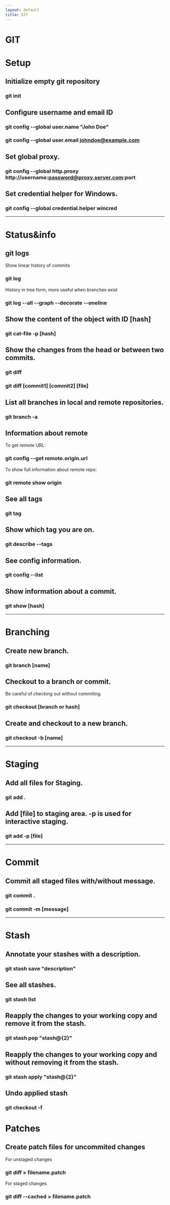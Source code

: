 ```yaml
---
layout: default
title: GIT
---
```

# GIT

# Setup

## Initialize empty git repository

### git init

## Configure username and email ID

### git config \--global user.name "John Doe"

### git config \--global user.email johndoe@example.com

## Set global proxy.

### git config \--global http.proxy http://username:password@proxy.server.com:port

## Set credential helper for Windows.

### git config \--global credential.helper wincred

______________________

# Status&info

## git logs

Show linear history of commits

### git log

History in tree form, more useful when branches exist

### git log \--all \--graph \--decorate \--oneline

## Show the content of the object with ID [hash]

### git cat-file -p [hash]

## Show the changes from the head or between two commits.

### git diff

### git diff [commit1] [commit2] [file]

## List all branches in local and remote repositories.

### git branch -a

## Information about remote

To get remote URL:

### git config \--get remote.origin.url

To show full information about remote repo:

### git remote show origin

## See all tags

### git tag

## Show which tag you are on.

### git describe \--tags

## See config information.

### git config \--list

## Show information about a commit.

### git show [hash]
______________________

# Branching

## Create new branch.

### git branch [name]

## Checkout to a branch or commit. 

Be careful of checking out without commiting.

### git checkout [branch or hash]

## Create and checkout to a new branch.

### git checkout -b [name]
______________________

# Staging

## Add all files for Staging.

### git add .

## Add [file] to staging area. -p is used for interactive staging.

### git add -p [file]
______________________

# Commit

## Commit all staged files with/without message.

### git commit .

### git commit -m [message]
______________________

# Stash

## Annotate your stashes with a description.

### git stash save "description"

## See all stashes.

### git stash list

## Reapply the changes to your working copy and remove it from the stash.

### git stash pop "stash@{2}"

## Reapply the changes to your working copy and without removing it from the stash.

### git stash apply "stash@{2}"

## Undo applied stash

### git checkout -f

# Patches

## Create patch files for uncommited changes

For unstaged changes

### git diff > filename.patch

For staged changes

### git diff \--cached > filename.patch